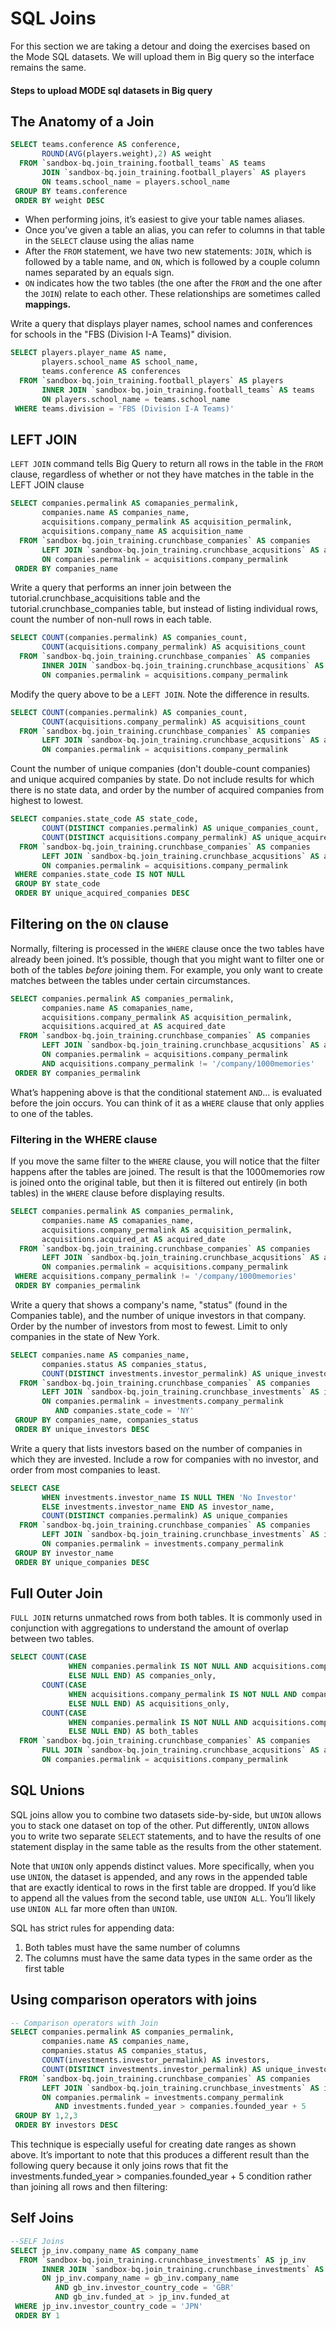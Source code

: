 # SQL Joins

For this section we are taking a detour and doing the exercises based on the Mode SQL datasets. We will upload them in Big query so the interface remains the same.

#### Steps to upload MODE sql datasets in Big query

## The Anatomy of a Join

```sql
SELECT teams.conference AS conference,
       ROUND(AVG(players.weight),2) AS weight
  FROM `sandbox-bq.join_training.football_teams` AS teams
       JOIN `sandbox-bq.join_training.football_players` AS players
       ON teams.school_name = players.school_name
 GROUP BY teams.conference
 ORDER BY weight DESC 
```
* When performing joins, it’s easiest to give your table names aliases. 
* Once you’ve given a table an alias, you can refer to columns in that table in the `SELECT` clause using the alias name
* After the `FROM` statement, we have two new statements: `JOIN`, which is followed by a table name, and `ON`, which is followed by a couple column names separated by an equals sign.
* `ON` indicates how the two tables (the one after the `FROM` and the one after the `JOIN`) relate to each other. These relationships are sometimes called __mappings.__

Write a query that displays player names, school names and conferences for schools in the "FBS (Division I-A Teams)" division.
```sql
SELECT players.player_name AS name,
       players.school_name AS school_name,
       teams.conference AS conferences
  FROM `sandbox-bq.join_training.football_players` AS players
       INNER JOIN `sandbox-bq.join_training.football_teams` AS teams
       ON players.school_name = teams.school_name
 WHERE teams.division = 'FBS (Division I-A Teams)'
```

## LEFT JOIN
`LEFT JOIN` command tells Big Query to return all rows in the table in the `FROM` clause, regardless of whether or not they have matches in the table in the LEFT JOIN clause

```sql
SELECT companies.permalink AS comapanies_permalink,
       companies.name AS companies_name,
       acquisitions.company_permalink AS acquisition_permalink,
       acquisitions.company_name AS acquisition_name
  FROM `sandbox-bq.join_training.crunchbase_companies` AS companies
       LEFT JOIN `sandbox-bq.join_training.crunchbase_acqusitions` AS acquisitions
       ON companies.permalink = acquisitions.company_permalink
 ORDER BY companies_name
```

Write a query that performs an inner join between the tutorial.crunchbase_acquisitions table and the tutorial.crunchbase_companies table, but instead of listing individual rows, count the number of non-null rows in each table.

```sql
SELECT COUNT(companies.permalink) AS companies_count,
       COUNT(acquisitions.company_permalink) AS acquisitions_count
  FROM `sandbox-bq.join_training.crunchbase_companies` AS companies
       INNER JOIN `sandbox-bq.join_training.crunchbase_acqusitions` AS acquisitions
       ON companies.permalink = acquisitions.company_permalink
```
Modify the query above to be a `LEFT JOIN`. Note the difference in results.

```sql
SELECT COUNT(companies.permalink) AS companies_count,
       COUNT(acquisitions.company_permalink) AS acquisitions_count
  FROM `sandbox-bq.join_training.crunchbase_companies` AS companies
       LEFT JOIN `sandbox-bq.join_training.crunchbase_acqusitions` AS acquisitions
       ON companies.permalink = acquisitions.company_permalink
```

Count the number of unique companies (don't double-count companies) and unique acquired companies by state. Do not include results for which there is no state data, and order by the number of acquired companies from highest to lowest.

```sql
SELECT companies.state_code AS state_code,
       COUNT(DISTINCT companies.permalink) AS unique_companies_count,
       COUNT(DISTINCT acquisitions.company_permalink) AS unique_acquired_companies
  FROM `sandbox-bq.join_training.crunchbase_companies` AS companies
       LEFT JOIN `sandbox-bq.join_training.crunchbase_acqusitions` AS acquisitions
       ON companies.permalink = acquisitions.company_permalink
 WHERE companies.state_code IS NOT NULL
 GROUP BY state_code
 ORDER BY unique_acquired_companies DESC
```

## Filtering on the `ON` clause
Normally, filtering is processed in the `WHERE` clause once the two tables have already been joined. It’s possible, though that you might want to filter one or both of the tables _before_ joining them. For example, you only want to create matches between the tables under certain circumstances.

```sql
SELECT companies.permalink AS companies_permalink,
       companies.name AS comapanies_name,
       acquisitions.company_permalink AS acquisition_permalink,
       acquisitions.acquired_at AS acquired_date
  FROM `sandbox-bq.join_training.crunchbase_companies` AS companies
       LEFT JOIN `sandbox-bq.join_training.crunchbase_acqusitions` AS acquisitions
       ON companies.permalink = acquisitions.company_permalink
       AND acquisitions.company_permalink != '/company/1000memories'
 ORDER BY companies_permalink
```

What’s happening above is that the conditional statement `AND`... is evaluated before the join occurs. You can think of it as a `WHERE` clause that only applies to one of the tables. 

### Filtering in the WHERE clause
If you move the same filter to the `WHERE` clause, you will notice that the filter happens after the tables are joined. The result is that the 1000memories row is joined onto the original table, but then it is filtered out entirely (in both tables) in the `WHERE` clause before displaying results.

```sql
SELECT companies.permalink AS companies_permalink,
       companies.name AS comapanies_name,
       acquisitions.company_permalink AS acquisition_permalink,
       acquisitions.acquired_at AS acquired_date
  FROM `sandbox-bq.join_training.crunchbase_companies` AS companies
       LEFT JOIN `sandbox-bq.join_training.crunchbase_acqusitions` AS acquisitions
       ON companies.permalink = acquisitions.company_permalink
 WHERE acquisitions.company_permalink != '/company/1000memories'
 ORDER BY companies_permalink
```

Write a query that shows a company's name, "status" (found in the Companies table), and the number of unique investors in that company. Order by the number of investors from most to fewest. Limit to only companies in the state of New York.

```sql
SELECT companies.name AS companies_name,
       companies.status AS companies_status,
       COUNT(DISTINCT investments.investor_permalink) AS unique_investors
  FROM `sandbox-bq.join_training.crunchbase_companies` AS companies
       LEFT JOIN `sandbox-bq.join_training.crunchbase_investments` AS investments
       ON companies.permalink = investments.company_permalink
          AND companies.state_code = 'NY'
 GROUP BY companies_name, companies_status
 ORDER BY unique_investors DESC 
```

Write a query that lists investors based on the number of companies in which they are invested. Include a row for companies with no investor, and order from most companies to least.

```sql
SELECT CASE 
       WHEN investments.investor_name IS NULL THEN 'No Investor'
       ELSE investments.investor_name END AS investor_name,
       COUNT(DISTINCT companies.permalink) AS unique_companies
  FROM `sandbox-bq.join_training.crunchbase_companies` AS companies
       LEFT JOIN `sandbox-bq.join_training.crunchbase_investments` AS investments
       ON companies.permalink = investments.company_permalink
 GROUP BY investor_name
 ORDER BY unique_companies DESC
```

## Full Outer Join
`FULL JOIN` returns unmatched rows from both tables. It is commonly used in conjunction with aggregations to understand the amount of overlap between two tables.

```sql
SELECT COUNT(CASE
             WHEN companies.permalink IS NOT NULL AND acquisitions.company_permalink IS NULL THEN companies.permalink
             ELSE NULL END) AS companies_only,
       COUNT(CASE
             WHEN acquisitions.company_permalink IS NOT NULL AND companies.permalink IS NULL THEN acquisitions.company_permalink
             ELSE NULL END) AS acquisitions_only,
       COUNT(CASE
             WHEN companies.permalink IS NOT NULL AND acquisitions.company_permalink IS NOT NULL THEN companies.permalink
             ELSE NULL END) AS both_tables
  FROM `sandbox-bq.join_training.crunchbase_companies` AS companies
       FULL JOIN `sandbox-bq.join_training.crunchbase_acqusitions` AS acquisitions
       ON companies.permalink = acquisitions.company_permalink 
```

## SQL Unions
SQL joins allow you to combine two datasets side-by-side, but `UNION` allows you to stack one dataset on top of the other. Put differently, `UNION` allows you to write two separate `SELECT` statements, and to have the results of one statement display in the same table as the results from the other statement.

Note that `UNION` only appends distinct values. More specifically, when you use `UNION`, the dataset is appended, and any rows in the appended table that are exactly identical to rows in the first table are dropped. If you’d like to append all the values from the second table, use `UNION ALL`. You’ll likely use `UNION ALL` far more often than `UNION`. 

SQL has strict rules for appending data:

1. Both tables must have the same number of columns
2. The columns must have the same data types in the same order as the first table

## Using comparison operators with joins

```sql
-- Comparison operators with Join
SELECT companies.permalink AS companies_permalink,
       companies.name AS companies_name,
       companies.status AS companies_status,
       COUNT(investments.investor_permalink) AS investors,
       COUNT(DISTINCT investments.investor_permalink) AS unique_investors
  FROM `sandbox-bq.join_training.crunchbase_companies` AS companies
       LEFT JOIN `sandbox-bq.join_training.crunchbase_investments` AS investments
       ON companies.permalink = investments.company_permalink
          AND investments.funded_year > companies.founded_year + 5
 GROUP BY 1,2,3
 ORDER BY investors DESC
```
This technique is especially useful for creating date ranges as shown above. It’s important to note that this produces a different result than the following query because it only joins rows that fit the investments.funded_year > companies.founded_year + 5 condition rather than joining all rows and then filtering:


## Self Joins

```sql
--SELF Joins
SELECT jp_inv.company_name AS company_name
  FROM `sandbox-bq.join_training.crunchbase_investments` AS jp_inv
       INNER JOIN `sandbox-bq.join_training.crunchbase_investments` AS gb_inv
       ON jp_inv.company_name = gb_inv.company_name
          AND gb_inv.investor_country_code = 'GBR'
          AND gb_inv.funded_at > jp_inv.funded_at
 WHERE jp_inv.investor_country_code = 'JPN'
 ORDER BY 1
```





